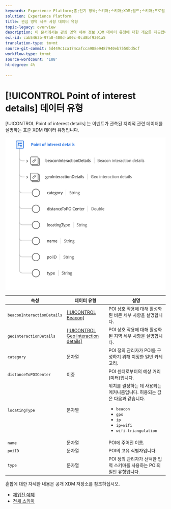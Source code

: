 ```yaml
---
keywords: Experience Platform;홈;인기 항목;스키마;스키마;XDM;필드;스키마;프로필;위치 정보;관심 영역 세부 사항;데이터 유형;데이터 유형;데이터 유형;;
solution: Experience Platform
title: 관심 영역 세부 사항 데이터 유형
topic-legacy: overview
description: 이 문서에서는 관심 영역 세부 정보 XDM 데이터 유형에 대한 개요를 제공합니다.
exl-id: cab5463b-97a0-400d-a00c-0cd8bf9301a5
translation-type: tm+mt
source-git-commit: 5d449c1ca174cafcca988e9487940eb7550bd5cf
workflow-type: tm+mt
source-wordcount: '188'
ht-degree: 4%

---
```


# [!UICONTROL Point of interest details] 데이터 유형

[!UICONTROL Point of interest details] 는 이벤트가 관측된 지리적 관련 데이터를 설명하는 표준 XDM 데이터 유형입니다.

<img src="../images/data-types/poi-details.png" width="550" /><br />

| 속성 | 데이터 유형 | 설명 |
| --- | --- | --- |
| `beaconInteractionDetails` | [[!UICONTROL Beacon]](./beacon.md) | POI 상호 작용에 대해 활성화된 비콘 세부 사항을 설명합니다. |
| `geoInteractionDetails` | [[!UICONTROL Geo interaction details]](./geo-interaction-details.md) | POI 상호 작용에 대해 활성화된 지역 세부 사항을 설명합니다. |
| `category` | 문자열 | POI 정의 관리자가 POI를 구성하기 위해 지정한 일반 카테고리. |
| `distanceToPOICenter` | 이중 | POI 센터로부터의 예상 거리(미터)입니다. |
| `locatingType` | 문자열 | 위치를 결정하는 데 사용되는 메커니즘입니다. 허용되는 값은 다음과 같습니다. <ul><li>`beacon`</li><li>`gps`</li><li>`ip`</li><li>`ip+wifi`</li><li>`wifi-triangulation`</li></ul> |
| `name` | 문자열 | POI에 주어진 이름. |
| `poiID` | 문자열 | POI의 고유 식별자입니다. |
| `type` | 문자열 | POI 정의 관리자가 선택한 입력 스키마를 사용하는 POI의 일반 유형입니다. |

혼합에 대한 자세한 내용은 공개 XDM 저장소를 참조하십시오.

* [채워진 예제](https://github.com/adobe/xdm/blob/master/components/datatypes/poi-detail.example.1.json)
* [전체 스키마](https://github.com/adobe/xdm/blob/master/components/datatypes/poi-detail.schema.json)
